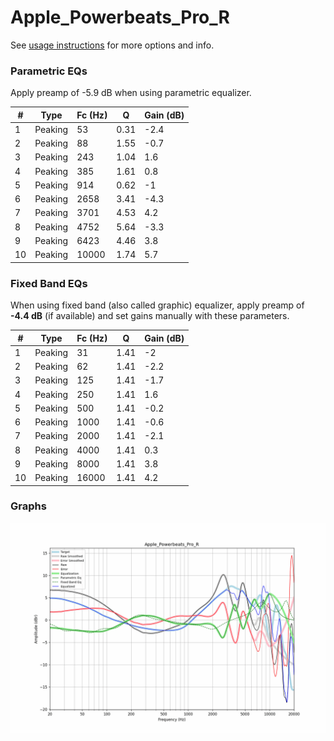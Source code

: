 # Apple_Powerbeats_Pro_R
See [usage instructions](https://github.com/jaakkopasanen/AutoEq#usage) for more options and info.

### Parametric EQs
Apply preamp of -5.9 dB when using parametric equalizer.

|   # | Type    |   Fc (Hz) |    Q |   Gain (dB) |
|-----|---------|-----------|------|-------------|
|   1 | Peaking |        53 | 0.31 |        -2.4 |
|   2 | Peaking |        88 | 1.55 |        -0.7 |
|   3 | Peaking |       243 | 1.04 |         1.6 |
|   4 | Peaking |       385 | 1.61 |         0.8 |
|   5 | Peaking |       914 | 0.62 |        -1   |
|   6 | Peaking |      2658 | 3.41 |        -4.3 |
|   7 | Peaking |      3701 | 4.53 |         4.2 |
|   8 | Peaking |      4752 | 5.64 |        -3.3 |
|   9 | Peaking |      6423 | 4.46 |         3.8 |
|  10 | Peaking |     10000 | 1.74 |         5.7 |

### Fixed Band EQs
When using fixed band (also called graphic) equalizer, apply preamp of **-4.4 dB** (if available) and set gains manually with these parameters.

|   # | Type    |   Fc (Hz) |    Q |   Gain (dB) |
|-----|---------|-----------|------|-------------|
|   1 | Peaking |        31 | 1.41 |        -2   |
|   2 | Peaking |        62 | 1.41 |        -2.2 |
|   3 | Peaking |       125 | 1.41 |        -1.7 |
|   4 | Peaking |       250 | 1.41 |         1.6 |
|   5 | Peaking |       500 | 1.41 |        -0.2 |
|   6 | Peaking |      1000 | 1.41 |        -0.6 |
|   7 | Peaking |      2000 | 1.41 |        -2.1 |
|   8 | Peaking |      4000 | 1.41 |         0.3 |
|   9 | Peaking |      8000 | 1.41 |         3.8 |
|  10 | Peaking |     16000 | 1.41 |         4.2 |

### Graphs
![](./Apple_Powerbeats_Pro_R.png)
